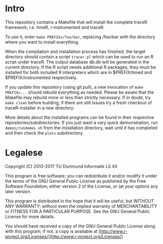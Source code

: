 Intro
=====
This repository contains a Makefile that will install the complete
traceR framework, i.e. timeR, r-instrumented and traceR.

To use it, enter `make PREFIX=/foo/bar`, replacing /foo/bar with the
directory where you want to install everything.

When the compilation and installation process has finished, the target
directory should contain a script `tracer.pl` which can be used to run
an R script under traceR. The output database db.db will be generated
in the current directory. If the R script needs additional R packages,
they must be installed for both included R interpreters which are in
$PREFIX/timed and $PREFIX/instrumented respectively.

If you update this repository (using git pull), a new invocation of
`make PREFIX=...` should rebuild everything as needed.
Please be aware that the Makefile may rebuild more or less than
strictly necessary. If in doubt, try `make clean` before building; if
there are still issues try a fresh checkout of traceR-installer in a
new directory.

More details about the installed programs can be found in their
respective repositories/subdirectories. If you just want a very quick
demonstration, run `demos/rundemos.sh` from the installation
directory, wait until it has completed and then check the `plots`
subdirectory.


Legalese
========
Copyright (C) 2013-2017 TU Dortmund Informatik LS XII

This program is free software; you can redistribute it and/or modify
it under the terms of the GNU General Public License as published by
the Free Software Foundation; either version 2 of the License, or
(at your option) any later version.

This program is distributed in the hope that it will be useful,
but WITHOUT ANY WARRANTY; without even the implied warranty of
MERCHANTABILITY or FITNESS FOR A PARTICULAR PURPOSE.  See the
GNU General Public License for more details.

You should have received a copy of the GNU General Public License
along with this program; if not, a copy is available at
[http://www.r-project.org/Licenses/](http://www.r-project.org/Licenses/)

